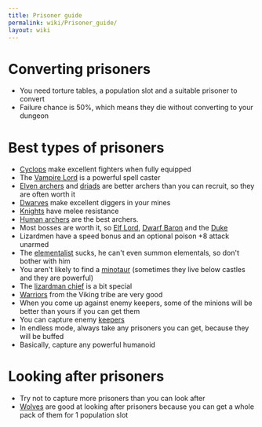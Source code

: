 ```yaml
---
title: Prisoner guide
permalink: wiki/Prisoner_guide/
layout: wiki
---
```


Converting prisoners
====================

-   You need torture tables, a population slot and a suitable prisoner
    to convert
-   Failure chance is 50%, which means they die without converting to
    your dungeon

Best types of prisoners
=======================

-   [Cyclops](/wiki/Cyclops "wikilink") make excellent fighters when fully
    equipped
-   The [Vampire Lord](/wiki/Vampire_Lord "wikilink") is a powerful spell
    caster
-   [Elven archers](/wiki/Elven_Archer "wikilink") and
    [driads](/wiki/Driad "wikilink") are better archers than you can recruit,
    so they are often worth it
-   [Dwarves](dwarf "wikilink") make excellent diggers in your mines
-   [Knights](knight "wikilink") have melee resistance
-   [Human archers](/wiki/Archer "wikilink") are the best archers.
-   Most bosses are worth it, so [Elf Lord](/wiki/Elf_Lord "wikilink"), [Dwarf
    Baron](/wiki/Dwarf_Baron "wikilink") and the [Duke](Duke "wikilink")
-   Lizardmen have a speed bonus and an optional poison +8 attack
    unarmed
-   The [elementalist](elementalist "wikilink") sucks, he can't even
    summon elementals, so don't bother with him
-   You aren't likely to find a [minotaur](minotaur "wikilink")
    (sometimes they live below castles and they are powerful)
-   The [lizardman chief](lizardman_chief "wikilink") is a bit special
-   [Warriors](warrior "wikilink") from the Viking tribe are very good
-   When you come up against enemy keepers, some of the minions will be
    better than yours if you can get them
-   You can capture enemy [keepers](keeper "wikilink")
-   In endless mode, always take any prisoners you can get, because they
    will be buffed
-   Basically, capture any powerful humanoid

Looking after prisoners
=======================

-   Try not to capture more prisoners than you can look after
-   [Wolves](/wiki/Wolf "wikilink") are good at looking after prisoners
    because you can get a whole pack of them for 1 population slot

